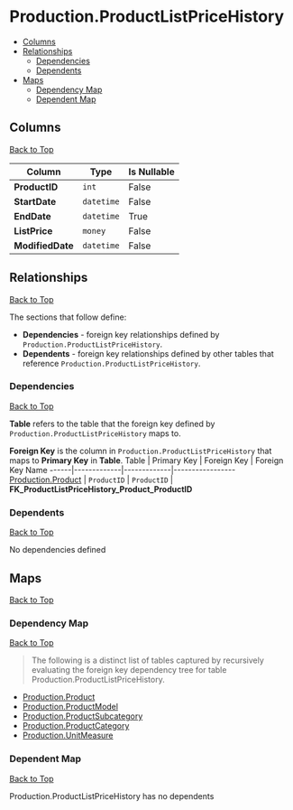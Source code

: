 # Production.ProductListPriceHistory

* [Columns](#columns)
* [Relationships](#relationships)
    * [Dependencies](#dependencies)
    * [Dependents](#dependents)
* [Maps](#maps)
    * [Dependency Map](#dependency-map)
    * [Dependent Map](#dependent-map)

## Columns
[Back to Top](#productionproductlistpricehistory)

Column | Type | Is Nullable
-------|------|------------
**ProductID** | `int` | False
**StartDate** | `datetime` | False
**EndDate** | `datetime` | True
**ListPrice** | `money` | False
**ModifiedDate** | `datetime` | False

## Relationships
[Back to Top](#productionproductlistpricehistory)


The sections that follow define:
* **Dependencies** - foreign key relationships defined by `Production.ProductListPriceHistory`.
* **Dependents** - foreign key relationships defined by other tables that reference `Production.ProductListPriceHistory`.

### Dependencies
[Back to Top](#productionproductlistpricehistory)


**Table** refers to the table that the foreign key defined by `Production.ProductListPriceHistory` maps to.

**Foreign Key** is the column in `Production.ProductListPriceHistory` that maps to **Primary Key** in **Table**.
Table | Primary Key | Foreign Key | Foreign Key Name
------|-------------|-------------|-----------------
[Production.Product](./Product.md) | `ProductID` | `ProductID` | **FK_ProductListPriceHistory_Product_ProductID**

### Dependents
[Back to Top](#productionproductlistpricehistory)

No dependencies defined

## Maps
[Back to Top](#productionproductlistpricehistory)

### Dependency Map
[Back to Top](#productionproductlistpricehistory)

> The following is a distinct list of tables captured by recursively evaluating the foreign key dependency tree for table Production.ProductListPriceHistory.

* [Production.Product](./Product.md)
* [Production.ProductModel](./ProductModel.md)
* [Production.ProductSubcategory](./ProductSubcategory.md)
* [Production.ProductCategory](./ProductCategory.md)
* [Production.UnitMeasure](./UnitMeasure.md)
### Dependent Map
[Back to Top](#productionproductlistpricehistory)

Production.ProductListPriceHistory has no dependents

